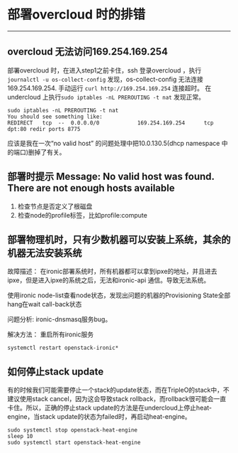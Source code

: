 # 部署overcloud 时的排错

---

## overcloud 无法访问169.254.169.254
部署overcloud 时，在进入step1之前卡住，ssh 登录overcloud ，执行`journalctl -u os-collect-config` 发现，os-collect-config 无法连接169.254.169.254. 
手动运行 `curl http://169.254.169.254` 连接超时。
在undercloud 上执行`sudo iptables -nL PREROUTING -t nat` 发现正常。
```
sudo iptables -nL PREROUTING -t nat
You should see something like:
REDIRECT   tcp  --  0.0.0.0/0            169.254.169.254      tcp
dpt:80 redir ports 8775

```

应该是我在一次“no valid host” 的问题处理中把10.0.130.5(dhcp namespace 中的端口)删掉了有关。



## 部署时提示 Message: No valid host was found. There are not enough hosts available
1. 检查节点是否定义了根磁盘
2. 检查node的profile标签，比如profile:compute


## 部署物理机时，只有少数机器可以安装上系统，其余的机器无法安装系统
故障描述：
在ironic部署系统时，所有机器都可以拿到ipxe的地址，并且进去ipxe，但是进入ipxe的系统之后，无法和ironic-api 通信。导致无法系统。

使用ironic node-list查看node状态，发现出问题的机器的Provisioning State全部hang在wait call-back状态

问题分析:
ironic-dnsmasq服务bug。

解决方法：
重启所有ironic服务
```
systemctl restart openstack-ironic*
```


## 如何停止stack update
有的时候我们可能需要停止一个stack的update状态，而在TripleO的stack中，不建议使用stack cancel，因为这会导致stack rollback，而rollback很可能会一直卡住。所以，正确的停止stack update的方法是在undercloud上停止heat-engine，当stack update的状态为failed时，再启动heat-engine。

```
sudo systemctl stop openstack-heat-engine
sleep 10
sudo systemctl start openstack-heat-engine
```



